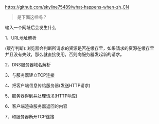 https://github.com/skyline75489/what-happens-when-zh_CN

> 是下面这样吗？

 输入一个网址后会发生什么 

1、URL地址解析

(缓存判断):浏览器会判断所请求的资源是否在缓存里，如果请求的资源在缓存里并且没有失效，那么就直接使用，否则向服务器发起新的请求。

2、DNS服务器域名解析

3、与服务器建立TCP连接

4、把客户端信息传给服务器(发送HTTP请求)

5、服务器得到并处理请求(HTTP响应)

6、客户端渲染服务器返回的内容

7、和服务器断开TCP连接
